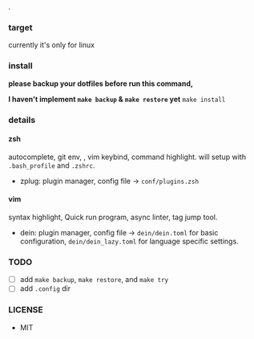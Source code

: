 .

### target
currently it's only for linux

### install

**please backup your dotfiles before run this command,**

**I haven't implement `make backup` & `make restore` yet**
`make install`

### details
#### zsh
autocomplete, git env, , vim keybind, command highlight.
will setup with `.bash_profile` and `.zshrc`.
- zplug: plugin manager, config file -> `conf/plugins.zsh`
#### vim
syntax highlight, Quick run program, async linter, tag jump tool.
- dein: plugin manager, config file -> `dein/dein.toml` for basic configuration, `dein/dein_lazy.toml` for language specific settings.

### TODO
- [ ] add `make backup`, `make restore`, and `make try`
- [ ] add `.config` dir

### LICENSE
- MIT

